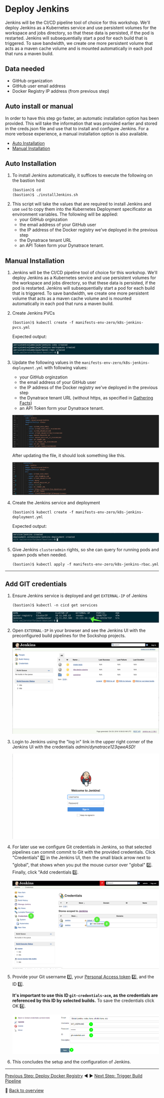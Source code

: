 # Deploy Jenkins

Jenkins will be the CI/CD pipeline tool of choice for this workshop. We'll deploy Jenkins as a Kubernetes service and use persistent volumes for the workspace and jobs directory, so that these data is persisted, if the pod is restarted. Jenkins will subsequentially start a pod for each build that is triggered. To save bandwidth, we create one more persistent volume that acts as a maven cache volume and is mounted automatically in each pod that runs a maven build.

## Data needed
* GitHub organization
* GitHub user email address
* Docker Registry IP address (from previous step)

## Auto install or manual
In order to have this step go faster, an automatic installation option has been provided. This will take the information that was provided earlier and stored in the creds.json file and use that to install and configure Jenkins. For a more verbose experience, a manual installation option is also available.

* [Auto Installation](#auto-installation)
* [Manual Installation](#manual-installation)

## Auto Installation

1. To install Jenkins automatically, it suffices to execute the following on the bastion host
    ```
    (bastion)$ cd
    (bastion)$ ./installJenkins.sh
    ```
1. This script will take the values that are required to install Jenkins and use `sed` to copy them into the Kubernetes Deployment specificator as environment variables. The following will be applied:
    - your GitHub orginzation
    - the email address of your GitHub user
    - the IP address of the Docker registry we've deployed in the previous step
    - the Dynatrace tenant URL
    - an API Token form your Dynatrace tenant.

## Manual Installation
1. Jenkins will be the CI/CD pipeline tool of choice for this workshop. We'll deploy Jenkins as a Kubernetes service and use persistent volumes for the workspace and jobs directory, so that these data is persisted, if the pod is restarted. Jenkins will subsequentially start a pod for each build that is triggered. To save bandwidth, we create one more persistent volume that acts as a maven cache volume and is mounted automatically in each pod that runs a maven build.

1. Create Jenkins PVCs

    ```
    (bastion)$ kubectl create -f manifests-env-zero/k8s-jenkins-pvcs.yml
    ```

    Expected output:

    ![](../assets/kubectl-create-jenkinspvcs.png)

1. Update the following values in the `manifests-env-zero/k8s-jenkins-deployment.yml` with following values:
    - your GitHub orginzation
    - the email address of your GitHub user
    - the IP address of the Docker registry we've deployed in the previous step
    - the Dynatrace tenant URL (without https, as specified in [Gathering Facts](../1_Gathering_Facts))
    - an API Token form your Dynatrace tenant.

    ![](../assets/jenkins-env-vars.png)

    After updating the file, it should look something like this.

    ![](../assets/jenkins-env-vars-changed.png)

1. Create the Jenkins service and deployment

    ```
    (bastion)$ kubectl create -f manifests-env-zero/k8s-jenkins-deployment.yml
    ```

    Expected output:

    ![](../assets/kubectl-create-jenkinsdeployment.png)


1. Give Jenkins `clusteradmin` rights, so she can query for running pods and spawn pods when needed.

    ```
    (bastion)$ kubectl apply -f manifests-env-zero/k8s-jenkins-rbac.yml
    ```
---

## Add GIT credentials
1. Ensure Jenkins service is deployed and get `EXTERNAL-IP` of Jenkins

    ```
    (bastion)$ kubectl -n cicd get services
    ```
 
    ![](../assets/kubectl-get-services-cicd.png)
1. Open `EXTERNAL-IP` in your browser and see the Jenkins UI with the preconfigured build pipelines for the Sockshop projects.

    ![](../assets/jenkins-ui.png)

1. Login to Jenkins using the "log in" link in the upper right corner of the Jenkins UI with the credentials *admin*/*dynatrace123qweASD!*

    ![](../assets/jenkins-ui-login.png)

1. For later use we configure Git credentials in Jenkins, so that selected pipelines can commit commit to Git with the provided credentials. Click "Credentials" :one: in the Jenkins UI, then the small black arrow next to "global", that shows when you put the mouse cursor over "global" :two:. Finally, click "Add credentials :three:.

    ![](../assets/jenkins-ui-credentials.png)

1. Provide your Git username :one:, your [Personal Access token](https://github.com/settings/tokens/new) :two:, and the ID :three:.
    
    **It's important to use this ID `git-credentials-acm`, as the credentials are referenced by this ID by selected builds.** To save the credentials click OK :four:.

    ![](../assets/jenkins-ui-add-credentials.png)

1. This concludes the setup and the configuration of Jenkins.

---

[Previous Step: Deploy Docker Registry](../3_Deploy_Docker_Registry) :arrow_backward: :arrow_forward: [Next Step: Trigger Build Pipeline](../5_Trigger_Build_Pipelines)

:arrow_up_small: [Back to overview](../)
